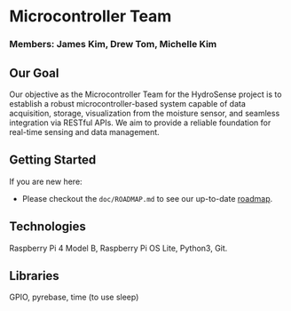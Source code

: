 # Microcontroller Team

### Members: James Kim, Drew Tom, Michelle Kim

## Our Goal

Our objective as the Microcontroller Team for the HydroSense project is to establish a robust microcontroller-based system capable of data acquisition, storage, visualization from the moisture sensor, and seamless integration via RESTful APIs. We aim to provide a reliable foundation for real-time sensing and data management.

## Getting Started

If you are new here: <br>

- Please checkout the `doc/ROADMAP.md` to see our up-to-date [roadmap](https://github.com/shallowsmith/hydro_sense/blob/main/microcontroller/doc/ROADMAP.md#microcontroller-team-roadmap).

## Technologies

Raspberry Pi 4 Model B, Raspberry Pi OS Lite, Python3, Git.

## Libraries

GPIO, pyrebase, time (to use sleep)
